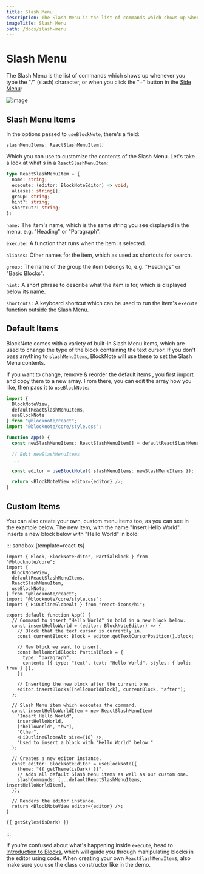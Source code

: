```yaml
---
title: Slash Menu
description: The Slash Menu is the list of commands which shows up whenever you type the "/" (slash) character, or when you click the "+" button in the Side Menu.
imageTitle: Slash Menu
path: /docs/slash-menu
---
```


<script setup>
import { useData } from 'vitepress';
import { getTheme, getStyles } from "./demoUtils";

const { isDark } = useData();
</script>

# Slash Menu

The Slash Menu is the list of commands which shows up whenever you type the "/" (slash) character, or when you click the "+" button in the [Side Menu](/docs/side-menu):

<!-- ![../public/img/screenshots/slash_menu.png]() -->

<img style="max-width:400px" :src="isDark ? '../public/img/screenshots/slash_menu_dark.png' : '../public/img/screenshots/slash_menu.png'" alt="image">

## Slash Menu Items

In the options passed to `useBlockNote`, there's a field:

`slashMenuItems: ReactSlashMenuItem[]`

Which you can use to customize the contents of the Slash Menu. Let's take a look at what's in a `ReactSlashMenuItem`:

```typescript
type ReactSlashMenuItem = {
  name: string;
  execute: (editor: BlockNoteEditor) => void;
  aliases: string[];
  group: string;
  hint?: string;
  shortcut?: string;
};
```

`name:` The item's name, which is the same string you see displayed in the menu, e.g. "Heading" or "Paragraph".

`execute:` A function that runs when the item is selected.

`aliases:` Other names for the item, which as used as shortcuts for search.

`group:` The name of the group the item belongs to, e.g. "Headings" or "Basic Blocks".

`hint:` A short phrase to describe what the item is for, which is displayed below its name.

`shortcuts:` A keyboard shortcut which can be used to run the item's `execute` function outside the Slash Menu.

## Default Items

BlockNote comes with a variety of built-in Slash Menu items, which are used to change the type of the block containing the text cursor. If you don't pass anything to `slashMenuItems`, BlockNote will use these to set the Slash Menu contents.

If you want to change, remove & reorder the default items , you first import and copy them to a new array. From there, you can edit the array how you like, then pass it to `useBlockNote`:

```typescript
import {
  BlockNoteView,
  defaultReactSlashMenuItems,
  useBlockNote
} from "@blocknote/react";
import "@blocknote/core/style.css";

function App() {
  const newSlashMenuItems: ReactSlashMenuItem[] = defaultReactSlashMenuItems;

  // Edit newSlashMenuItems
  ...

  const editor = useBlockNote({ slashMenuItems: newSlashMenuItems });

  return <BlockNoteView editor={editor} />;
}
```

## Custom Items

You can also create your own, custom menu items too, as you can see in the example below. The new item, with the name "Insert Hello World", inserts a new block below with "Hello World" in bold:

::: sandbox {template=react-ts}

```typescript-vue /App.tsx
import { Block, BlockNoteEditor, PartialBlock } from "@blocknote/core";
import {
  BlockNoteView,
  defaultReactSlashMenuItems,
  ReactSlashMenuItem,
  useBlockNote,
} from "@blocknote/react";
import "@blocknote/core/style.css";
import { HiOutlineGlobeAlt } from "react-icons/hi";

export default function App() {
  // Command to insert "Hello World" in bold in a new block below.
  const insertHelloWorld = (editor: BlockNoteEditor) => {
    // Block that the text cursor is currently in.
    const currentBlock: Block = editor.getTextCursorPosition().block;

    // New block we want to insert.
    const helloWorldBlock: PartialBlock = {
      type: "paragraph",
      content: [{ type: "text", text: "Hello World", styles: { bold: true } }],
    };

    // Inserting the new block after the current one.
    editor.insertBlocks([helloWorldBlock], currentBlock, "after");
  };

  // Slash Menu item which executes the command.
  const insertHelloWorldItem = new ReactSlashMenuItem(
    "Insert Hello World",
    insertHelloWorld,
    ["helloworld", "hw"],
    "Other",
    <HiOutlineGlobeAlt size={18} />,
    "Used to insert a block with 'Hello World' below."
  );

  // Creates a new editor instance.
  const editor: BlockNoteEditor = useBlockNote({
    theme: "{{ getTheme(isDark) }}",
    // Adds all default Slash Menu items as well as our custom one.
    slashCommands: [...defaultReactSlashMenuItems, insertHelloWorldItem],
  });

  // Renders the editor instance.
  return <BlockNoteView editor={editor} />;
}
```

```css-vue /styles.css [hidden]
{{ getStyles(isDark) }}
```

:::

If you're confused about what's happening inside `execute`, head to [Introduction to Blocks](/docs/blocks), which will guide you through manipulating blocks in the editor using code. When creating your own `ReactSlashMenuItem`s, also make sure you use the class constructor like in the demo.
